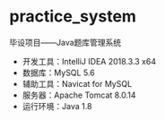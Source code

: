 # practice_system
毕设项目——Java题库管理系统

- 开发工具：IntelliJ IDEA 2018.3.3 x64
- 数据库：MySQL 5.6
- 辅助工具：Navicat for MySQL
- 服务器：Apache Tomcat 8.0.14
- 运行环境：Java 1.8